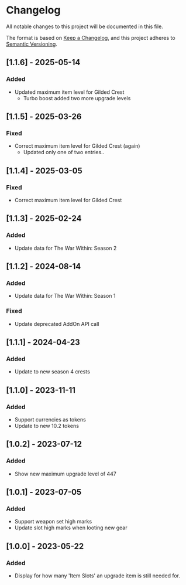 # Changelog
All notable changes to this project will be documented in this file.

The format is based on [Keep a Changelog](https://keepachangelog.com/en/1.0.0/),
and this project adheres to [Semantic Versioning](https://semver.org/spec/v2.0.0.html).

## [1.1.6] - 2025-05-14
### Added
 - Updated maximum item level for Gilded Crest
   * Turbo boost added two more upgrade levels
## [1.1.5] - 2025-03-26
### Fixed
 - Correct maximum item level for Gilded Crest (again)
   * Updated only one of two entries..

## [1.1.4] - 2025-03-05
### Fixed
 - Correct maximum item level for Gilded Crest

## [1.1.3] - 2025-02-24
### Added
 - Update data for The War Within: Season 2

## [1.1.2] - 2024-08-14
### Added
 - Update data for The War Within: Season 1
### Fixed
 - Update deprecated AddOn API call

## [1.1.1] - 2024-04-23
### Added
 - Update to new season 4 crests

## [1.1.0] - 2023-11-11
### Added
 - Support currencies as tokens
 - Update to new 10.2 tokens

## [1.0.2] - 2023-07-12
### Added
 - Show new maximum upgrade level of 447

## [1.0.1] - 2023-07-05
### Added
 - Support weapon set high marks
 - Update slot high marks when looting new gear

## [1.0.0] - 2023-05-22
### Added
 - Display for how many 'Item Slots' an upgrade item is still needed for.
